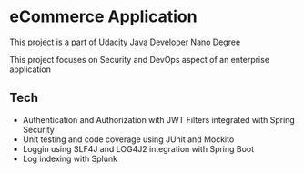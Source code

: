 # eCommerce Application

This project is a part of Udacity Java Developer Nano Degree  

This project focuses on Security and DevOps aspect of an enterprise application

## Tech

- Authentication and Authorization with JWT Filters integrated with Spring Security
- Unit testing and code coverage using JUnit and Mockito
- Loggin using SLF4J and LOG4J2 integration with Spring Boot
- Log indexing with Splunk
